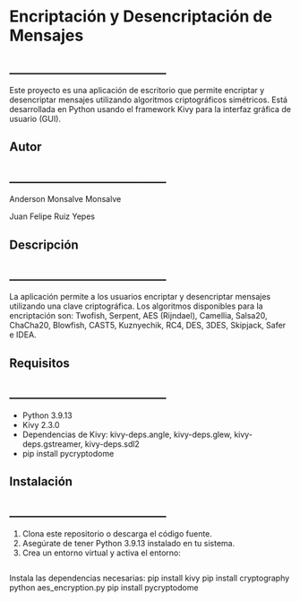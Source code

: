 # Encriptación y Desencriptación de Mensajes
## ____________________________
Este proyecto es una aplicación de escritorio que permite encriptar y desencriptar mensajes utilizando algoritmos criptográficos simétricos. Está desarrollada en Python usando el framework Kivy para la interfaz gráfica de usuario (GUI).

## Autor
## ____________________________
Anderson Monsalve Monsalve 

Juan Felipe Ruiz Yepes

## Descripción
## ____________________________
La aplicación permite a los usuarios encriptar y desencriptar mensajes utilizando una clave criptográfica. Los algoritmos disponibles para la encriptación son: Twofish, Serpent, AES (Rijndael), Camellia, Salsa20, ChaCha20, Blowfish, CAST5, Kuznyechik, RC4, DES, 3DES, Skipjack, Safer e IDEA.

## Requisitos
## ____________________________
- Python 3.9.13
- Kivy 2.3.0
- Dependencias de Kivy: kivy-deps.angle, kivy-deps.glew, kivy-deps.gstreamer, kivy-deps.sdl2
- pip install pycryptodome


## Instalación
## ____________________________
1. Clona este repositorio o descarga el código fuente.
2. Asegúrate de tener Python 3.9.13 instalado en tu sistema.
3. Crea un entorno virtual y activa el entorno:
   ```bash
   
Instala las dependencias necesarias:
pip install kivy 
pip install cryptography
python aes_encryption.py
pip install pycryptodome
